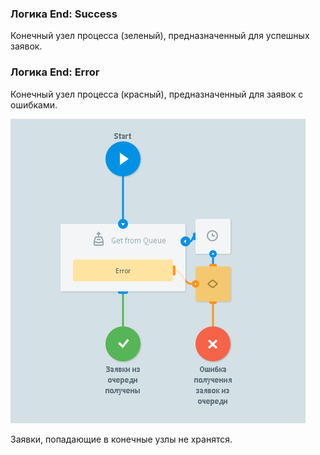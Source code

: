 ### Логика End: Success

Конечный узел процесса (зеленый), предназначенный для успешных заявок.

### Логика End: Error

Конечный узел процесса (красный), предназначенный для заявок с ошибками.

![](../img/create/end.png)

Заявки, попадающие в конечные узлы не хранятся.
